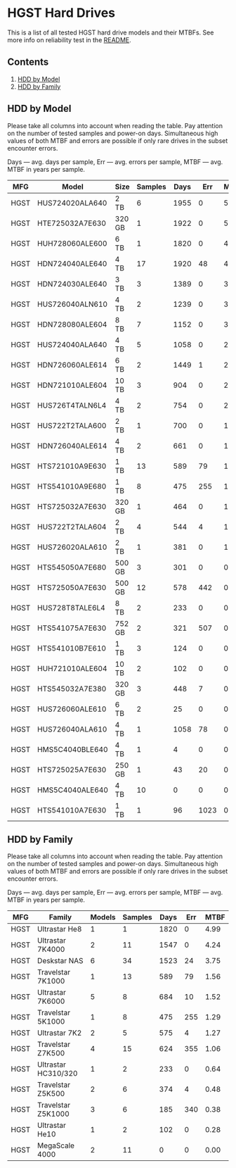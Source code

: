 HGST Hard Drives
================

This is a list of all tested HGST hard drive models and their MTBFs. See more
info on reliability test in the [README](https://github.com/bsdhw/SMART).

Contents
--------

1. [ HDD by Model  ](#hdd-by-model)
2. [ HDD by Family ](#hdd-by-family)

HDD by Model
------------

Please take all columns into account when reading the table. Pay attention on the
number of tested samples and power-on days. Simultaneous high values of both MTBF
and errors are possible if only rare drives in the subset encounter errors.

Days — avg. days per sample,
Err  — avg. errors per sample,
MTBF — avg. MTBF in years per sample.

| MFG       | Model              | Size   | Samples | Days  | Err   | MTBF   |
|-----------|--------------------|--------|---------|-------|-------|--------|
| HGST      | HUS724020ALA640    | 2 TB   | 6       | 1955  | 0     | 5.36   |
| HGST      | HTE725032A7E630    | 320 GB | 1       | 1922  | 0     | 5.27   |
| HGST      | HUH728060ALE600    | 6 TB   | 1       | 1820  | 0     | 4.99   |
| HGST      | HDN724040ALE640    | 4 TB   | 17      | 1920  | 48    | 4.57   |
| HGST      | HDN724030ALE640    | 3 TB   | 3       | 1389  | 0     | 3.81   |
| HGST      | HUS726040ALN610    | 4 TB   | 2       | 1239  | 0     | 3.40   |
| HGST      | HDN728080ALE604    | 8 TB   | 7       | 1152  | 0     | 3.16   |
| HGST      | HUS724040ALA640    | 4 TB   | 5       | 1058  | 0     | 2.90   |
| HGST      | HDN726060ALE614    | 6 TB   | 2       | 1449  | 1     | 2.65   |
| HGST      | HDN721010ALE604    | 10 TB  | 3       | 904   | 0     | 2.48   |
| HGST      | HUS726T4TALN6L4    | 4 TB   | 2       | 754   | 0     | 2.07   |
| HGST      | HUS722T2TALA600    | 2 TB   | 1       | 700   | 0     | 1.92   |
| HGST      | HDN726040ALE614    | 4 TB   | 2       | 661   | 0     | 1.81   |
| HGST      | HTS721010A9E630    | 1 TB   | 13      | 589   | 79    | 1.56   |
| HGST      | HTS541010A9E680    | 1 TB   | 8       | 475   | 255   | 1.29   |
| HGST      | HTS725032A7E630    | 320 GB | 1       | 464   | 0     | 1.27   |
| HGST      | HUS722T2TALA604    | 2 TB   | 4       | 544   | 4     | 1.11   |
| HGST      | HUS726020ALA610    | 2 TB   | 1       | 381   | 0     | 1.04   |
| HGST      | HTS545050A7E680    | 500 GB | 3       | 301   | 0     | 0.83   |
| HGST      | HTS725050A7E630    | 500 GB | 12      | 578   | 442   | 0.79   |
| HGST      | HUS728T8TALE6L4    | 8 TB   | 2       | 233   | 0     | 0.64   |
| HGST      | HTS541075A7E630    | 752 GB | 2       | 321   | 507   | 0.62   |
| HGST      | HTS541010B7E610    | 1 TB   | 3       | 124   | 0     | 0.34   |
| HGST      | HUH721010ALE604    | 10 TB  | 2       | 102   | 0     | 0.28   |
| HGST      | HTS545032A7E380    | 320 GB | 3       | 448   | 7     | 0.13   |
| HGST      | HUS726060ALE610    | 6 TB   | 2       | 25    | 0     | 0.07   |
| HGST      | HUS726040ALA610    | 4 TB   | 1       | 1058  | 78    | 0.04   |
| HGST      | HMS5C4040BLE640    | 4 TB   | 1       | 4     | 0     | 0.01   |
| HGST      | HTS725025A7E630    | 250 GB | 1       | 43    | 20    | 0.01   |
| HGST      | HMS5C4040ALE640    | 4 TB   | 10      | 0     | 0     | 0.00   |
| HGST      | HTS541010A7E630    | 1 TB   | 1       | 96    | 1023  | 0.00   |

HDD by Family
-------------

Please take all columns into account when reading the table. Pay attention on the
number of tested samples and power-on days. Simultaneous high values of both MTBF
and errors are possible if only rare drives in the subset encounter errors.

Days — avg. days per sample,
Err  — avg. errors per sample,
MTBF — avg. MTBF in years per sample.

| MFG       | Family                 | Models | Samples | Days  | Err   | MTBF   |
|-----------|------------------------|--------|---------|-------|-------|--------|
| HGST      | Ultrastar He8          | 1      | 1       | 1820  | 0     | 4.99   |
| HGST      | Ultrastar 7K4000       | 2      | 11      | 1547  | 0     | 4.24   |
| HGST      | Deskstar NAS           | 6      | 34      | 1523  | 24    | 3.75   |
| HGST      | Travelstar 7K1000      | 1      | 13      | 589   | 79    | 1.56   |
| HGST      | Ultrastar 7K6000       | 5      | 8       | 684   | 10    | 1.52   |
| HGST      | Travelstar 5K1000      | 1      | 8       | 475   | 255   | 1.29   |
| HGST      | Ultrastar 7K2          | 2      | 5       | 575   | 4     | 1.27   |
| HGST      | Travelstar Z7K500      | 4      | 15      | 624   | 355   | 1.06   |
| HGST      | Ultrastar HC310/320    | 1      | 2       | 233   | 0     | 0.64   |
| HGST      | Travelstar Z5K500      | 2      | 6       | 374   | 4     | 0.48   |
| HGST      | Travelstar Z5K1000     | 3      | 6       | 185   | 340   | 0.38   |
| HGST      | Ultrastar He10         | 1      | 2       | 102   | 0     | 0.28   |
| HGST      | MegaScale 4000         | 2      | 11      | 0     | 0     | 0.00   |
